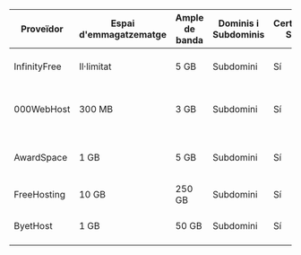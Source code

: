 | Proveïdor       | Espai d'emmagatzematge | Ample de banda | Dominis i Subdominis  | Certificat SSL | Publicitat | Altres Característiques                     |
|-----------------|------------------------|----------------|-----------------------|----------------|------------|---------------------------------------------|
| InfinityFree    | Il·limitat             | 5 GB           | Subdomini             | Sí             | Sí         | Suport per a PHP, MySQL, cPanel, FTP        |
| 000WebHost      | 300 MB                 | 3 GB           | Subdomini             | Sí             | Sí         | Suport per a PHP, MySQL, Còpies de seguretat|
| AwardSpace      | 1 GB                   | 5 GB           | Subdomini             | Sí             | Sí         | Suport per a WordPress, 1 base de dades MySQL|
| FreeHosting     | 10 GB                  | 250 GB         | Subdomini             | Sí             | Sí         | Suport per a PHP, cPanel                   |
| ByetHost        | 1 GB                   | 50 GB          | Subdomini             | Sí             | Sí         | Suport per a PHP, MySQL, cPanel, FTP        |
